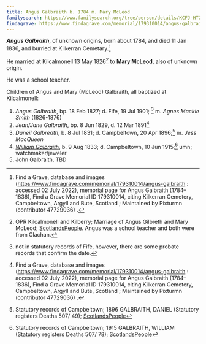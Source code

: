 ```yaml
---
title: Angus Galbraith b. 1784 m. Mary McLeod
familysearch: https://www.familysearch.org/tree/person/details/KCFJ-HT2
findagrave: https://www.findagrave.com/memorial/179310014/angus-galbraith
---
```

***Angus Galbraith***, of unknown origins, born about 1784, and died 11 Jan 1836, and burried at Kilkerran Cemetary.[^burial]

He married at Kilcalmonell 13 May 1826[^marriage] to **Mary McLeod**, also of unknown origin.

He was a school teacher.

Children of Angus and Mary (McLeod) Galbraith, all baptized at Kilcalmonell:

1. *Angus Galbraith*, bp. 18 Feb 1827; d. Fife, 19 Jul 1901; [^angus-death] m. *Agnes Mackie Smith* (1826-1876)
2. *Jean/Jane Galbraith*, bp. 8 Jun 1829, d. 12 Mar 1891[^burial]
3. *Daneil Galbreath*, b. 8 Jul 1831; d. Campbeltown, 20 Apr 1896;[^daneil-death] m. *Jess MacQueen*
4. *[William Galbraith](galbraith-william-1833.md)*, b. 9 Aug 1833; d. Campbeltown, 10 Jun 1915;[^william-death] umn; watchmaker/jeweler
5. John Galbraith, TBD

[^marriage]: OPR Kilcalmonell and Kilberry; Marriage of Angus Gilbreth and Mary McLeod; [ScotlandsPeople](https://www.scotlandspeople.gov.uk/view-image/nrs_opr_records/8480524?image=219).  Angus was a school teacher and both were from Clachan.

[^burial]: Find a Grave, database and images (https://www.findagrave.com/memorial/179310014/angus-galbraith : accessed 02 July 2022), memorial page for Angus Galbraith (1784–1836), Find a Grave Memorial ID 179310014, citing Kilkerran Cemetery, Campbeltown, Argyll and Bute, Scotland ; Maintained by Pixturmn (contributor 47729036) .

[^angus-death]: not in statutory records of Fife, however, there are some probate records that confirm the date.

[^william-death]: Statutory records of Campbeltown; 1915 GALBRAITH, WILLIAM (Statutory registers Deaths 507/ 78); [ScotlandsPeople](https://www.scotlandspeople.gov.uk/view-image/nrs_stat_deaths/6805754)

[^daneil-death]: Statutory records of Campbeltown; 1896 GALBRAITH, DANIEL (Statutory registers Deaths 507/ 49); [ScotlandsPeople](https://www.scotlandspeople.gov.uk/view-image/nrs_stat_deaths/4835073) 
